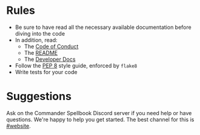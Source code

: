 # Rules
* Be sure to have read all the necessary available documentation before diving into the code
* In addition, read:
    * The [Code of Conduct](CODE_OF_CONDUCT.md)
    * The [README](README.md)
    * The [Developer Docs](https://spacecowmedia.github.io/commander-spellbook-backend/)
* Follow the [PEP 8](https://pep8.org/) style guide, enforced by `flake8`
* Write tests for your code

# Suggestions
Ask on the Commander Spellbook Discord server if you need help or have questions. We're happy to help you get started. The best channel for this is [#website](https://discord.com/channels/673601282946236417/728339448558911508).
